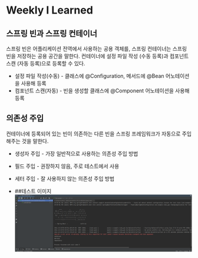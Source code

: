 # Weekly I Learned

## 스프링 빈과 스프링 컨테이너
 스프링 빈은 어플리케이션 전역에서 사용하는 공용 객체를, 스프링 컨테이너는 스프링 빈을 저장하는 공용 공간을 말한다. 컨테이너에 설정 파일 작성 (수동 등록)과  컴포넌트 스캔 (자동 등록)으로 등록할 수 있다.

- 설정 파일 작성(수동) - 클래스에 @Configuration, 메서드에 @Bean 어노테이션을 사용해 등록
- 컴포넌트 스캔(자동) - 빈을 생성할 클래스에 @Component 어노테이션을 사용해 등록

## 의존성 주입

컨테이너에 등록되어 있는 빈이 의존하는 다른 빈을 스프링 프레임워크가 자동으로 주입해주는 것을 말한다.

- 생성자 주입 - 가장 일반적으로 사용하는 의존성 주입 방법

- 필드 주입 - 권장하지 않음, 주로 테스트에서 사용

- 세터 주입 - 잘 사용하지 않는 의존성 주입 방법

- ##테스트 이미지
![test](https://github.com/yurek28/backend_study/blob/main/week3/test.png?raw=true)
